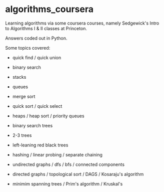 # algorithms_coursera
Learning algorithms via some coursera courses, namely Sedgewick's Intro to Algorithms I & II classes at Princeton.

Answers coded out in Python.

Some topics covered:

- quick find / quick union

- binary search

- stacks

- queues

- merge sort

- quick sort / quick select

- heaps / heap sort / priority queues

- binary search trees

- 2-3 trees

- left-leaning red black trees

- hashing / linear probing / separate chaining

- undirected graphs / dfs / bfs / connected components

- directed graphs / topological sort / DAGS / Kosaraju's algorithm

- minimim spanning trees / Prim's algorithm / Kruskal's